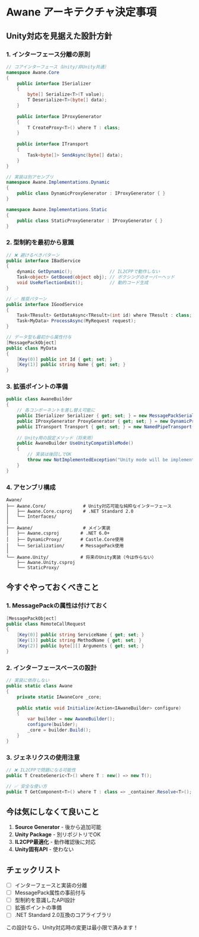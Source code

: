 # Awane アーキテクチャ決定事項

## Unity対応を見据えた設計方針

### 1. インターフェース分離の原則

```csharp
// コアインターフェース（Unity/非Unity共通）
namespace Awane.Core
{
    public interface ISerializer
    {
        byte[] Serialize<T>(T value);
        T Deserialize<T>(byte[] data);
    }
    
    public interface IProxyGenerator
    {
        T CreateProxy<T>() where T : class;
    }
    
    public interface ITransport
    {
        Task<byte[]> SendAsync(byte[] data);
    }
}

// 実装は別アセンブリ
namespace Awane.Implementations.Dynamic
{
    public class DynamicProxyGenerator : IProxyGenerator { }
}

namespace Awane.Implementations.Static  
{
    public class StaticProxyGenerator : IProxyGenerator { }
}
```

### 2. 型制約を最初から意識

```csharp
// ❌ 避けるべきパターン
public interface IBadService
{
    dynamic GetDynamic();              // IL2CPPで動作しない
    Task<object> GetBoxed(object obj); // ボクシングのオーバーヘッド
    void UseReflectionEmit();          // 動的コード生成
}

// ✅ 推奨パターン
public interface IGoodService
{
    Task<TResult> GetDataAsync<TResult>(int id) where TResult : class;
    Task<MyData> ProcessAsync(MyRequest request);
}

// データ型も最初から属性付与
[MessagePackObject]
public class MyData
{
    [Key(0)] public int Id { get; set; }
    [Key(1)] public string Name { get; set; }
}
```

### 3. 拡張ポイントの準備

```csharp
public class AwaneBuilder
{
    // 各コンポーネントを差し替え可能に
    public ISerializer Serializer { get; set; } = new MessagePackSerializer();
    public IProxyGenerator ProxyGenerator { get; set; } = new DynamicProxyGenerator();
    public ITransport Transport { get; set; } = new NamedPipeTransport();
    
    // Unity用の設定メソッド（将来用）
    public AwaneBuilder UseUnityCompatibleMode()
    {
        // 実装は後回しでOK
        throw new NotImplementedException("Unity mode will be implemented in future");
    }
}
```

### 4. アセンブリ構成

```
Awane/
├── Awane.Core/              # Unity対応可能な純粋なインターフェース
│   ├── Awane.Core.csproj    # .NET Standard 2.0
│   └── Interfaces/
│
├── Awane/                   # メイン実装
│   ├── Awane.csproj        # .NET 6.0+
│   ├── DynamicProxy/       # Castle.Core使用
│   └── Serialization/      # MessagePack使用
│
└── Awane.Unity/            # 将来のUnity実装（今は作らない）
    ├── Awane.Unity.csproj
    └── StaticProxy/
```

## 今すぐやっておくべきこと

### 1. MessagePackの属性は付けておく
```csharp
[MessagePackObject]
public class RemoteCallRequest
{
    [Key(0)] public string ServiceName { get; set; }
    [Key(1)] public string MethodName { get; set; }
    [Key(2)] public byte[][] Arguments { get; set; }
}
```

### 2. インターフェースベースの設計
```csharp
// 実装に依存しない
public static class Awane
{
    private static IAwaneCore _core;
    
    public static void Initialize(Action<IAwaneBuilder> configure)
    {
        var builder = new AwaneBuilder();
        configure(builder);
        _core = builder.Build();
    }
}
```

### 3. ジェネリクスの使用注意
```csharp
// ❌ IL2CPPで問題になる可能性
public T CreateGeneric<T>() where T : new() => new T();

// ✅ 安全な使い方
public T GetComponent<T>() where T : class => _container.Resolve<T>();
```

## 今は気にしなくて良いこと

1. **Source Generator** - 後から追加可能
2. **Unity Package** - 別リポジトリでOK  
3. **IL2CPP最適化** - 動作確認後に対応
4. **Unity固有API** - 使わない

## チェックリスト

- [ ] インターフェースと実装の分離
- [ ] MessagePack属性の事前付与
- [ ] 型制約を意識したAPI設計
- [ ] 拡張ポイントの準備
- [ ] .NET Standard 2.0互換のコアライブラリ

この設計なら、Unity対応時の変更は最小限で済みます！